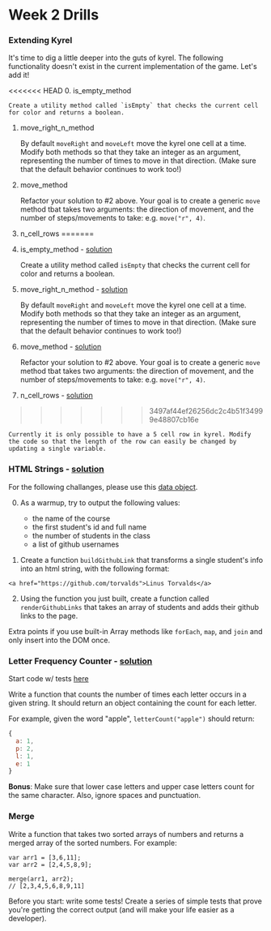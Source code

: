 # Week 2 Drills

### Extending Kyrel
It's time to dig a little deeper into the guts of kyrel. The following functionality doesn't exist in the current implementation of the game. Let's add it!

<<<<<<< HEAD
0. is_empty_method
    
    Create a utility method called `isEmpty` that checks the current cell for color and returns a boolean.

1. move_right_n_method
    
    By default `moveRight` and `moveLeft` move the kyrel one cell at a time. Modify both methods so that they take an integer as an argument, representing the number of times to move in that direction. (Make sure that the default behavior continues to work too!)

2. move_method
    
    Refactor your solution to #2 above. Your goal is to create a generic `move` method tbat takes two arguments: the direction of movement, and the number of steps/movements to take: e.g. `move("r", 4)`.

3. n_cell_rows
=======
0. is_empty_method - [solution](drills_solutions.md#isempty)
    
    Create a utility method called `isEmpty` that checks the current cell for color and returns a boolean.

1. move_right_n_method - [solution](drills_solutions.md#moverightn)
    
    By default `moveRight` and `moveLeft` move the kyrel one cell at a time. Modify both methods so that they take an integer as an argument, representing the number of times to move in that direction. (Make sure that the default behavior continues to work too!)

2. move_method - [solution](drills_solutions.md#movedirection-times)
    
    Refactor your solution to #2 above. Your goal is to create a generic `move` method tbat takes two arguments: the direction of movement, and the number of steps/movements to take: e.g. `move("r", 4)`.

3. n_cell_rows - [solution](drills_solutions.md#n_cell_rows)
>>>>>>> 3497af44ef26256dc2c4b51f34999e48807cb16e

    Currently it is only possible to have a 5 cell row in kyrel. Modify the code so that the length of the row can easily be changed by updating a single variable.

### HTML Strings - [solution](drills_solutions.md#html-strings)

For the following challanges, please use this [data object](https://gist.githubusercontent.com/nathanallen/8b7fe7e58f10dd6e0825/raw/390e7f7dcc5c4c8ed561cb6f4eacfd9a4545fed5/wdi21.json).

0. As a warmup, try to output the following values:
    * the name of the course
    * the first student's id and full name
    * the number of students in the class
    * a list of github usernames

1. Create a function `buildGithubLink` that transforms a single student's info into an html string, with the following format:

```
<a href="https://github.com/torvalds">Linus Torvalds</a>
```

2. Using the function you just built, create a function called `renderGithubLinks` that takes an array of students and adds their github links to the page.

Extra points if you use built-in Array methods like `forEach`, `map`, and `join` and only insert into the DOM once.

### Letter Frequency Counter - [solution](drills_solutions.md#letter-frequency-counter)

Start code w/ tests [here](https://github.com/sf-wdi-21/letterCount)

Write a function that counts the number of times each letter occurs in a given string. It should return an object containing the count for each letter.

For example, given the word "apple", `letterCount("apple")` should return:

```javascript
{
  a: 1,
  p: 2,
  l: 1,
  e: 1
}
```

**Bonus**: Make sure that lower case letters and upper case letters count for the same character. Also, ignore spaces and punctuation.

### Merge

Write a function that takes two sorted arrays of numbers and returns a merged array of the sorted numbers. For example:

```
var arr1 = [3,6,11];
var arr2 = [2,4,5,8,9];

merge(arr1, arr2);
// [2,3,4,5,6,8,9,11]
```

Before you start: write some tests! Create a series of simple tests that prove you're getting the correct output (and will make your life easier as a developer).
